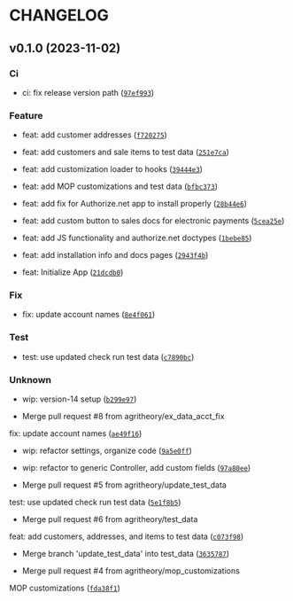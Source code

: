 # CHANGELOG



## v0.1.0 (2023-11-02)

### Ci

* ci: fix release version path ([`97ef993`](https://github.com/agritheory/electronic_payments/commit/97ef9931eaf7fcd981dea7a751731ea829be8b26))

### Feature

* feat: add customer addresses ([`f720275`](https://github.com/agritheory/electronic_payments/commit/f720275bbf2221ba00b1e558af4de009d6f7da95))

* feat: add customers and sale items to test data ([`251e7ca`](https://github.com/agritheory/electronic_payments/commit/251e7ca734833f5ae1597be1e1ab2c7803f507a3))

* feat: add customization loader to hooks ([`39444e3`](https://github.com/agritheory/electronic_payments/commit/39444e360bbf9d0dd191094ea40152b3c3522572))

* feat: add MOP customizations and test data ([`bfbc373`](https://github.com/agritheory/electronic_payments/commit/bfbc373247173150682373fc0234ea26d12609bb))

* feat: add fix for Authorize.net app to install properly ([`28b44e6`](https://github.com/agritheory/electronic_payments/commit/28b44e69e6188482c7c31339985327c0aa563a85))

* feat: add custom button to sales docs for electronic payments ([`5cea25e`](https://github.com/agritheory/electronic_payments/commit/5cea25ec85128ff0e048df6f3fccbd98b1f4cf0e))

* feat: add JS functionality and authorize.net doctypes ([`1bebe85`](https://github.com/agritheory/electronic_payments/commit/1bebe85bb2ffc8e17433369ff90e2bc9a6ae2a00))

* feat: add installation info and docs pages ([`2943f4b`](https://github.com/agritheory/electronic_payments/commit/2943f4b45ce196a2934ee09ac13a87ef24a3d468))

* feat: Initialize App ([`21dcdb0`](https://github.com/agritheory/electronic_payments/commit/21dcdb078c3c48cb46e6bd5f23a807e13f1bb09d))

### Fix

* fix: update account names ([`8e4f061`](https://github.com/agritheory/electronic_payments/commit/8e4f06139beba300a8143e68747d2a569ef61baa))

### Test

* test: use updated check run test data ([`c7890bc`](https://github.com/agritheory/electronic_payments/commit/c7890bc61db96d517c8f881bed540531c5920ada))

### Unknown

* wip: version-14 setup ([`b299e97`](https://github.com/agritheory/electronic_payments/commit/b299e97dc61cbeb9fa95c6d67e9bdbfbb300cc63))

* Merge pull request #8 from agritheory/ex_data_acct_fix

fix: update account names ([`ae49f16`](https://github.com/agritheory/electronic_payments/commit/ae49f16f7b08734ca0e601cacafe8211f3a8a40b))

* wip: refactor settings, organize code ([`9a5e0ff`](https://github.com/agritheory/electronic_payments/commit/9a5e0ff508cc65fc128c0cc46f634ba863f5e711))

* wip: refactor to generic Controller, add custom fields ([`97a80ee`](https://github.com/agritheory/electronic_payments/commit/97a80eeeb407a63f57139f7dc7618941e958428e))

* Merge pull request #5 from agritheory/update_test_data

test: use updated check run test data ([`5e1f8b5`](https://github.com/agritheory/electronic_payments/commit/5e1f8b5b60eec6f7dcc0b9d37e55ac2ec0a98fc3))

* Merge pull request #6 from agritheory/test_data

feat: add customers, addresses, and items to test data ([`c073f98`](https://github.com/agritheory/electronic_payments/commit/c073f9815173ea3c31b849018d7d4b12705c9a78))

* Merge branch &#39;update_test_data&#39; into test_data ([`3635787`](https://github.com/agritheory/electronic_payments/commit/36357875485ee08878112a0edb67825335b45b95))

* Merge pull request #4 from agritheory/mop_customizations

MOP customizations ([`fda38f1`](https://github.com/agritheory/electronic_payments/commit/fda38f1649564beaeb06b6d2412f7a5564985b12))
